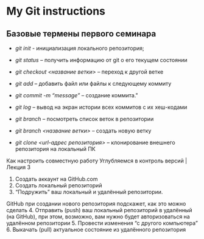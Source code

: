# My Git instructions

## Базовые термены первого семинара

* *git init* - инициализация локального репозитория;

* *git status* – получить информацию от git о его текущем состоянии

* *git checkout <название ветки>* – переход к другой ветке

* *git add* – добавить файл или файлы к следующему коммиту

* *git commit -m “message”* – создание коммита."

* *git log* – вывод на экран истории всех коммитов с их хеш-кодами

* *git branch* – посмотреть список веток в репозитории

* *git branch <название ветки>* – создать новую ветку

* *git clone <url-адрес репозитория>* – клонирование внешнего репозитория на  локальный ПК

Как настроить совместную работу
Углубляемся в контроль версий | Лекция 3
1. Создать аккаунт на GitHub.com
2. Создать локальный репозиторий
3. “Подружить” ваш локальный и удалённый репозитории. 

 GitHub при создании нового репозитория подскажет, как это можно сделать
4. Отправить (push) ваш локальный репозиторий в удалённый (на GitHub), при этом, возможно, 
вам нужно будет авторизоваться на удалённом репозитории
5. Провести изменения “с другого компьютера”
6. Выкачать (pull) актуальное состояние из удалённого репозитория
